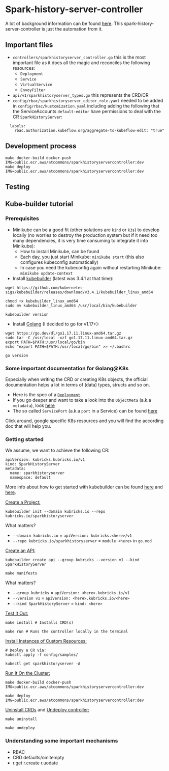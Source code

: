 # Spark-history-server-controller

A lot of background information can be found [here](https://github.com/KubeSoup/spark-history-server). This  spark-history-server-controller is just the automation from it.
## Important files

- `controllers/sparkhistoryserver_controller.go` this is the most important file as it does all the magic and reconciles the following resources:
  - `Deployment`
  - `Service`
  - `VirtualService`
  - `EnvoyFilter`
- `api/v1/sparkhistoryserver_types.go` this represents the CRD/CR
- `config/rbac/sparkhistoryserver_editor_role.yaml` needed to be added in `config/rbac/kustomization.yaml` including adding the following that the ServiceAccounts `default-editor` have permissions to deal with the CR `SparkHistoryServer`:
```
  labels:
    rbac.authorization.kubeflow.org/aggregate-to-kubeflow-edit: "true"
```

## Development process
```
make docker-build docker-push IMG=public.ecr.aws/atcommons/sparkhistoryservercontroller:dev
make deploy IMG=public.ecr.aws/atcommons/sparkhistoryservercontroller:dev
```


## Testing



## Kube-builder tutorial

### Prerequisites

- Minikube can be a good fit (other solutions are `kind` or `k3s`) to develop locally (no worries to destroy the production system but if it need too many dependencies, it is very time consuming to integrate it into Minikube):
  - How to install Minikube, can be found 
  - Each day, you just start Minikube: `minikube start` (this also configures kubeconfig automatically)
  - In case you need the kubeconfig again without restarting Minikube: `minikube update-context`
- Install [kubebuilder](https://github.com/kubernetes-sigs/kubebuilder/releases) (latest was 3.4.1 at that time):
```
wget https://github.com/kubernetes-sigs/kubebuilder/releases/download/v3.4.1/kubebuilder_linux_amd64

chmod +x kubebuilder_linux_amd64
sudo mv kubebuilder_linux_amd64 /usr/local/bin/kubebuilder

kubebuilder version
```
- Install [Golang](https://github.com/golang/go/releases) (I decided to go for v1.17+): 
```
wget https://go.dev/dl/go1.17.11.linux-amd64.tar.gz
sudo tar -C /usr/local -xzf go1.17.11.linux-amd64.tar.gz
export PATH=$PATH:/usr/local/go/bin
echo "export PATH=$PATH:/usr/local/go/bin" >> ~/.bashrc

go version
```


### Some important documentation for Golang@K8s

Especially when writing the CRD or creating K8s objects, the official documentation helps a lot in terms of (data) types, structs and so on.

- Here is the spec of a [`Deployment`](https://pkg.go.dev/k8s.io/api/apps/v1#Deployment)
- If you go deeper and want to take a look into the `ObjectMeta` (a.k.a `metadata`), look [here](https://pkg.go.dev/k8s.io/apimachinery/pkg/apis/meta/v1#ObjectMeta)
- The so called `ServicePort` (a.k.a `port` in a Service) can be found [here](https://pkg.go.dev/k8s.io/api/core/v1#ServicePort)

Click around, google specific K8s resources and you will find the according doc that will help you.

### Getting started

We assume, we want to achieve the following CR:
```
apiVersion: kubricks.kubricks.io/v1
kind: SparkHistoryServer
metadata:
  name: sparkhistoryserver
  namespace: default
```

More info about how to get started with kubebuilder can be found [here](https://github.com/kubernetes-sigs/kubebuilder#getting-started) and [here](https://book.kubebuilder.io/quick-start.html).

[Create a Project:](https://book.kubebuilder.io/quick-start.html#create-a-project)
```
kubebuilder init --domain kubricks.io --repo kubricks.io/sparkhistoryserver
```
What matters?
- `--domain kubricks.io` = `apiVersion: kubricks.<here>/v1`
- `--repo kubricks.io/sparkhistoryserver` = `module <here>` in `go.mod`


[Create an API:](https://book.kubebuilder.io/quick-start.html#create-an-api)
```
kubebuilder create api --group kubricks --version v1 --kind SparkHistoryServer

make manifests
```
What matters?
- `--group kubricks` = `apiVersion: <here>.kubricks.io/v1`
- `--version v1` = `apiVersion: <here>.kubricks.io/<here>`
- `--kind SparkHistoryServer` = `kind: <here>`


[Test It Out:](https://book.kubebuilder.io/quick-start.html#test-it-out)

```
make install # Installs CRD(s)

make run # Runs the controller locally in the terminal
```

[Install Instances of Custom Resources:](https://book.kubebuilder.io/quick-start.html#install-instances-of-custom-resources)

```
# Deploy a CR via:
kubectl apply -f config/samples/

kubectl get sparkhistoryserver -A
```

[Run It On the Cluster:](https://book.kubebuilder.io/quick-start.html#run-it-on-the-cluster)

```
make docker-build docker-push IMG=public.ecr.aws/atcommons/sparkhistoryservercontroller:dev

make deploy IMG=public.ecr.aws/atcommons/sparkhistoryservercontroller:dev
```

[Uninstall CRDs](https://book.kubebuilder.io/quick-start.html#uninstall-crds)
 and [Undeploy controller:](https://book.kubebuilder.io/quick-start.html#undeploy-controller)

```
make uninstall

make undeploy
```

### Understanding some important mechanisms

- RBAC
- CRD defaults/omitempty
- r.get r.create r.uodate


